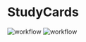 # StudyCards

![workflow](https://github.com/berndtmark/studycards/actions/workflows/ci.yml/badge.svg)
![workflow](https://github.com/berndtmark/studycards/actions/workflows/azure-container-webapp.yml/badge.svg)
